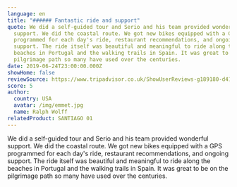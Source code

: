 ```yaml
---
language: en
title: "###### Fantastic ride and support"
quote: We did a self-guided tour and Serio and his team provided wonderful
  support. We did the coastal route. We got new bikes equipped with a GPS
  programmed for each day's ride, restaurant recommendations, and ongoing
  support. The ride itself was beautiful and meaningful to ride along the
  beaches in Portugal and the walking trails in Spain. It was great to be on the
  pilgrimage path so many have used over the centuries.
date: 2019-06-24T23:00:00.000Z
showHome: false
reviewSource: https://www.tripadvisor.co.uk/ShowUserReviews-g189180-d4105907-r692645673-Top_Bike_tours_Portugal-Porto_Porto_District_Northern_Portugal.html
score: 5
author:
  country: USA
  avatar: /img/emmet.jpg
  name: Ralph Wolff
relatedProduct: SANTIAGO 01
---
```

We did a self-guided tour and Serio and his team provided wonderful support. We did the coastal route. We got new bikes equipped with a GPS programmed for each day's ride, restaurant recommendations, and ongoing support. The ride itself was beautiful and meaningful to ride along the beaches in Portugal and the walking trails in Spain. It was great to be on the pilgrimage path so many have used over the centuries.